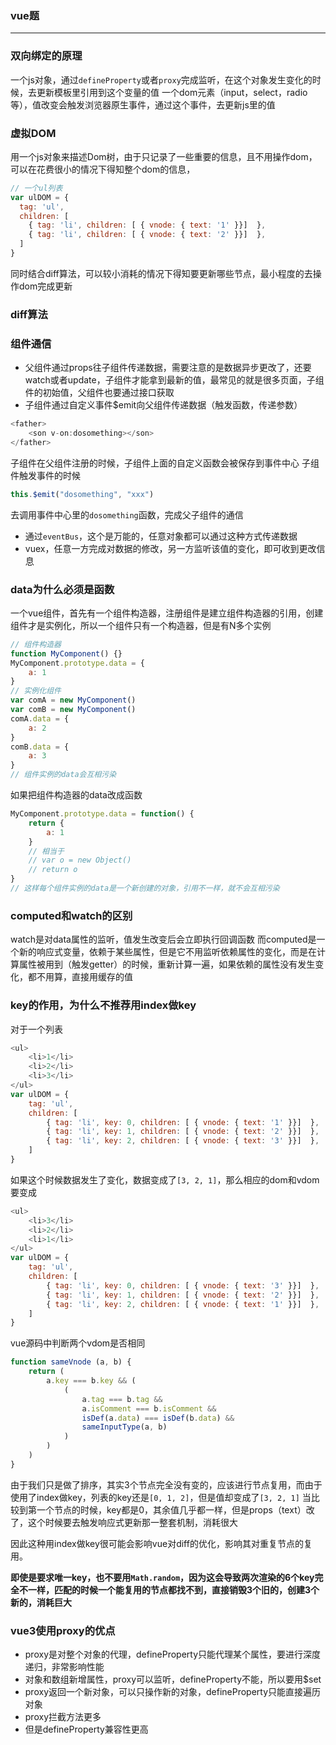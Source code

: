 ### vue题
***

### 双向绑定的原理
一个js对象，通过`defineProperty`或者`proxy`完成监听，在这个对象发生变化的时候，去更新模板里引用到这个变量的值
一个dom元素（input，select，radio等），值改变会触发浏览器原生事件，通过这个事件，去更新js里的值

### 虚拟DOM
用一个js对象来描述Dom树，由于只记录了一些重要的信息，且不用操作dom，可以在花费很小的情况下得知整个dom的信息，
```js
// 一个ul列表
var ulDOM = {
  tag: 'ul',
  children: [
    { tag: 'li', children: [ { vnode: { text: '1' }}]  },
    { tag: 'li', children: [ { vnode: { text: '2' }}]  },
  ]
}
```
同时结合diff算法，可以较小消耗的情况下得知要更新哪些节点，最小程度的去操作dom完成更新

### diff算法

### 组件通信
* 父组件通过props往子组件传递数据，需要注意的是数据异步更改了，还要watch或者update，子组件才能拿到最新的值，最常见的就是很多页面，子组件的初始值，父组件也要通过接口获取
* 子组件通过自定义事件$emit向父组件传递数据（触发函数，传递参数）
```js
<father>
    <son v-on:dosomething></son>
</father>
```
子组件在父组件注册的时候，子组件上面的自定义函数会被保存到事件中心
子组件触发事件的时候
```js
this.$emit("dosomething", "xxx")
```
去调用事件中心里的`dosomething`函数，完成父子组件的通信
* 通过`eventBus`，这个是万能的，任意对象都可以通过这种方式传递数据
* vuex，任意一方完成对数据的修改，另一方监听该值的变化，即可收到更改信息

### data为什么必须是函数
一个vue组件，首先有一个组件构造器，注册组件是建立组件构造器的引用，创建组件才是实例化，所以一个组件只有一个构造器，但是有N多个实例
```js
// 组件构造器
function MyComponent() {}
MyComponent.prototype.data = {
    a: 1
}
// 实例化组件
var comA = new MyComponent()
var comB = new MyComponent()
comA.data = {
    a: 2
}
comB.data = {
    a: 3
}
// 组件实例的data会互相污染
```
如果把组件构造器的data改成函数
```js
MyComponent.prototype.data = function() {
    return {
        a: 1
    }
    // 相当于
    // var o = new Object()
    // return o
}
// 这样每个组件实例的data是一个新创建的对象，引用不一样，就不会互相污染
```

### computed和watch的区别
watch是对data属性的监听，值发生改变后会立即执行回调函数
而computed是一个新的响应式变量，依赖于某些属性，但是它不用监听依赖属性的变化，而是在计算属性被用到（触发getter）的时候，重新计算一遍，如果依赖的属性没有发生变化，都不用算，直接用缓存的值

### key的作用，为什么不推荐用index做key
对于一个列表
```js
<ul>
    <li>1</li>
    <li>2</li>
    <li>3</li>
</ul>
var ulDOM = {
    tag: 'ul',
    children: [
        { tag: 'li', key: 0, children: [ { vnode: { text: '1' }}]  },
        { tag: 'li', key: 1, children: [ { vnode: { text: '2' }}]  },
        { tag: 'li', key: 2, children: [ { vnode: { text: '3' }}]  },
    ]
}
```
如果这个时候数据发生了变化，数据变成了`[3, 2, 1]`，那么相应的dom和vdom要变成
```js
<ul>
    <li>3</li>
    <li>2</li>
    <li>1</li>
</ul>
var ulDOM = {
    tag: 'ul',
    children: [
        { tag: 'li', key: 0, children: [ { vnode: { text: '3' }}]  },
        { tag: 'li', key: 1, children: [ { vnode: { text: '2' }}]  },
        { tag: 'li', key: 2, children: [ { vnode: { text: '1' }}]  },
    ]
}
```
vue源码中判断两个vdom是否相同
```js
function sameVnode (a, b) {
    return (
        a.key === b.key && (
            (
                a.tag === b.tag &&
                a.isComment === b.isComment &&
                isDef(a.data) === isDef(b.data) &&
                sameInputType(a, b)
            )
        )
    )
}
```
由于我们只是做了排序，其实3个节点完全没有变的，应该进行节点复用，而由于使用了index做key，列表的key还是`[0, 1, 2]`，但是值却变成了`[3, 2, 1]`
当比较到第一个节点的时候，key都是0，其余值几乎都一样，但是props（text）改了，这个时候要去触发响应式更新那一整套机制，消耗很大

因此这种用index做key很可能会影响vue对diff的优化，影响其对重复节点的复用。

**即使是要求唯一key，也不要用`Math.random`，因为这会导致两次渲染的6个key完全不一样，匹配的时候一个能复用的节点都找不到，直接销毁3个旧的，创建3个新的，消耗巨大**

### vue3使用proxy的优点
* proxy是对整个对象的代理，defineProperty只能代理某个属性，要进行深度递归，非常影响性能
* 对象和数组新增属性，proxy可以监听，defineProperty不能，所以要用$set
* proxy返回一个新对象，可以只操作新的对象，defineProperty只能直接遍历对象
* proxy拦截方法更多
* 但是defineProperty兼容性更高